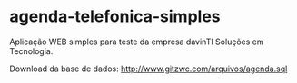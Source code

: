 # agenda-telefonica-simples
Aplicação WEB simples para teste da empresa davinTI Soluções em Tecnologia.

Download da base de dados: http://www.gitzwc.com/arquivos/agenda.sql
